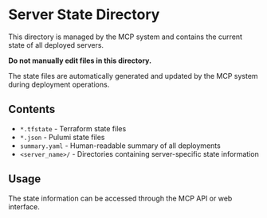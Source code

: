 # Server State Directory

This directory is managed by the MCP system and contains the current state of all deployed servers.

**Do not manually edit files in this directory.**

The state files are automatically generated and updated by the MCP system during deployment operations.

## Contents

- `*.tfstate` - Terraform state files
- `*.json` - Pulumi state files
- `summary.yaml` - Human-readable summary of all deployments
- `<server_name>/` - Directories containing server-specific state information

## Usage

The state information can be accessed through the MCP API or web interface.
